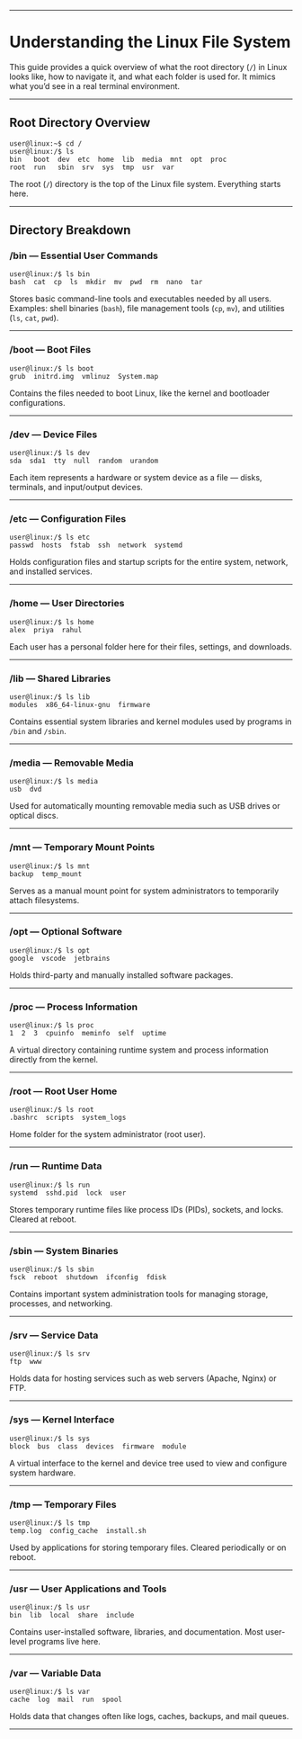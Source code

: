 ***

# Understanding the Linux File System

This guide provides a quick overview of what the root directory (`/`) in Linux looks like, how to navigate it, and what each folder is used for. It mimics what you’d see in a real terminal environment.

***

## Root Directory Overview

```
user@linux:~$ cd /
user@linux:/$ ls
bin   boot  dev  etc  home  lib  media  mnt  opt  proc  
root  run   sbin  srv  sys  tmp  usr  var
```

The root (`/`) directory is the top of the Linux file system. Everything starts here.

***

## Directory Breakdown

### /bin  — Essential User Commands
```
user@linux:/$ ls bin
bash  cat  cp  ls  mkdir  mv  pwd  rm  nano  tar
```
Stores basic command-line tools and executables needed by all users.  
Examples: shell binaries (`bash`), file management tools (`cp`, `mv`), and utilities (`ls`, `cat`, `pwd`).

***

### /boot  — Boot Files
```
user@linux:/$ ls boot
grub  initrd.img  vmlinuz  System.map
```
Contains the files needed to boot Linux, like the kernel and bootloader configurations.

***

### /dev  — Device Files
```
user@linux:/$ ls dev
sda  sda1  tty  null  random  urandom
```
Each item represents a hardware or system device as a file — disks, terminals, and input/output devices.

***

### /etc  — Configuration Files
```
user@linux:/$ ls etc
passwd  hosts  fstab  ssh  network  systemd
```
Holds configuration files and startup scripts for the entire system, network, and installed services.

***

### /home  — User Directories
```
user@linux:/$ ls home
alex  priya  rahul
```
Each user has a personal folder here for their files, settings, and downloads.

***

### /lib  — Shared Libraries
```
user@linux:/$ ls lib
modules  x86_64-linux-gnu  firmware
```
Contains essential system libraries and kernel modules used by programs in `/bin` and `/sbin`.

***

### /media  — Removable Media
```
user@linux:/$ ls media
usb  dvd
```
Used for automatically mounting removable media such as USB drives or optical discs.

***

### /mnt  — Temporary Mount Points
```
user@linux:/$ ls mnt
backup  temp_mount
```
Serves as a manual mount point for system administrators to temporarily attach filesystems.

***

### /opt  — Optional Software
```
user@linux:/$ ls opt
google  vscode  jetbrains
```
Holds third-party and manually installed software packages.

***

### /proc  — Process Information
```
user@linux:/$ ls proc
1  2  3  cpuinfo  meminfo  self  uptime
```
A virtual directory containing runtime system and process information directly from the kernel.

***

### /root  — Root User Home
```
user@linux:/$ ls root
.bashrc  scripts  system_logs
```
Home folder for the system administrator (root user).

***

### /run  — Runtime Data
```
user@linux:/$ ls run
systemd  sshd.pid  lock  user
```
Stores temporary runtime files like process IDs (PIDs), sockets, and locks. Cleared at reboot.

***

### /sbin  — System Binaries
```
user@linux:/$ ls sbin
fsck  reboot  shutdown  ifconfig  fdisk
```
Contains important system administration tools for managing storage, processes, and networking.

***

### /srv  — Service Data
```
user@linux:/$ ls srv
ftp  www
```
Holds data for hosting services such as web servers (Apache, Nginx) or FTP.

***

### /sys  — Kernel Interface
```
user@linux:/$ ls sys
block  bus  class  devices  firmware  module
```
A virtual interface to the kernel and device tree used to view and configure system hardware.

***

### /tmp  — Temporary Files
```
user@linux:/$ ls tmp
temp.log  config_cache  install.sh
```
Used by applications for storing temporary files. Cleared periodically or on reboot.

***

### /usr  — User Applications and Tools
```
user@linux:/$ ls usr
bin  lib  local  share  include
```
Contains user-installed software, libraries, and documentation. Most user-level programs live here.

***

### /var  — Variable Data
```
user@linux:/$ ls var
cache  log  mail  run  spool
```
Holds data that changes often like logs, caches, backups, and mail queues.

***
